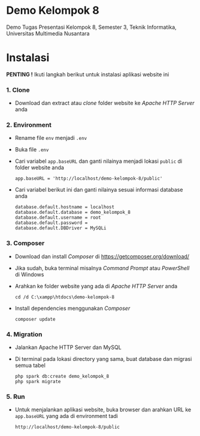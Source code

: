 # Demo Kelompok 8

Demo Tugas Presentasi Kelompok 8,
Semester 3,
Teknik Informatika,
Universitas Multimedia Nusantara

# Instalasi

**PENTING !**
Ikuti langkah berikut untuk instalasi aplikasi website ini

### 1. Clone

- Download dan extract atau _clone_ folder website ke _Apache HTTP Server_ anda

### 2. Environment

- Rename file `env` menjadi `.env`
- Buka file `.env`
- Cari variabel `app.baseURL` dan ganti nilainya menjadi lokasi `public` di folder website anda

  ```env
  app.baseURL = 'http://localhost/demo-kelompok-8/public'
  ```

- Cari variabel berikut ini dan ganti nilainya sesuai informasi database anda

  ```
  database.default.hostname = localhost
  database.default.database = demo_kelompok_8
  database.default.username = root
  database.default.password =
  database.default.DBDriver = MySQLi
  ```

### 3. Composer

- Download dan install _Composer_ di https://getcomposer.org/download/
- Jika sudah, buka terminal misalnya _Command Prompt_ atau _PowerShell_ di Windows
- Arahkan ke folder website yang ada di _Apache HTTP Server_ anda

  ```
  cd /d C:\xampp\htdocs\demo-kelompok-8
  ```

- Install dependencies menggunakan _Composer_

  ```
  composer update
  ```

### 4. Migration

- Jalankan Apache HTTP Server dan MySQL
- Di terminal pada lokasi directory yang sama, buat database dan migrasi semua tabel

  ```
  php spark db:create demo_kelompok_8
  php spark migrate
  ```

### 5. Run

- Untuk menjalankan aplikasi website, buka browser dan arahkan URL ke `app.baseURL` yang ada di environment tadi

  ```
  http://localhost/demo-kelompok-8/public
  ```
